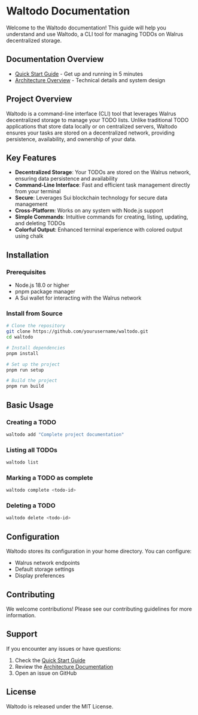 # Waltodo Documentation

Welcome to the Waltodo documentation! This guide will help you understand and use Waltodo, a CLI tool for managing TODOs on Walrus decentralized storage.

## Documentation Overview

- [Quick Start Guide](./QUICKSTART.md) - Get up and running in 5 minutes
- [Architecture Overview](./ARCHITECTURE.md) - Technical details and system design

## Project Overview

Waltodo is a command-line interface (CLI) tool that leverages Walrus decentralized storage to manage your TODO lists. Unlike traditional TODO applications that store data locally or on centralized servers, Waltodo ensures your tasks are stored on a decentralized network, providing persistence, availability, and ownership of your data.

## Key Features

- **Decentralized Storage**: Your TODOs are stored on the Walrus network, ensuring data persistence and availability
- **Command-Line Interface**: Fast and efficient task management directly from your terminal
- **Secure**: Leverages Sui blockchain technology for secure data management
- **Cross-Platform**: Works on any system with Node.js support
- **Simple Commands**: Intuitive commands for creating, listing, updating, and deleting TODOs
- **Colorful Output**: Enhanced terminal experience with colored output using chalk

## Installation

### Prerequisites

- Node.js 18.0 or higher
- pnpm package manager
- A Sui wallet for interacting with the Walrus network

### Install from Source

```bash
# Clone the repository
git clone https://github.com/yourusername/waltodo.git
cd waltodo

# Install dependencies
pnpm install

# Set up the project
pnpm run setup

# Build the project
pnpm run build
```

## Basic Usage

### Creating a TODO

```bash
waltodo add "Complete project documentation"
```

### Listing all TODOs

```bash
waltodo list
```

### Marking a TODO as complete

```bash
waltodo complete <todo-id>
```

### Deleting a TODO

```bash
waltodo delete <todo-id>
```

## Configuration

Waltodo stores its configuration in your home directory. You can configure:

- Walrus network endpoints
- Default storage settings
- Display preferences

## Contributing

We welcome contributions! Please see our contributing guidelines for more information.

## Support

If you encounter any issues or have questions:

1. Check the [Quick Start Guide](./QUICKSTART.md)
2. Review the [Architecture Documentation](./ARCHITECTURE.md)
3. Open an issue on GitHub

## License

Waltodo is released under the MIT License.